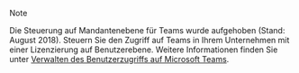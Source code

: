 > [!NOTE]
> Die Steuerung auf Mandantenebene für Teams wurde aufgehoben (Stand: August 2018). Steuern Sie den Zugriff auf Teams in Ihrem Unternehmen mit einer Lizenzierung auf Benutzerebene. Weitere Informationen finden Sie unter [Verwalten des Benutzerzugriffs auf Microsoft Teams](../user-access.md).
